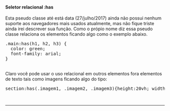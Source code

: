 #### Seletor relacional :has
Esta pseudo classe até está data (27/julho/2017) ainda não possui nenhum suporte aos navegadores mais usados atualmente, mas não fique triste ainda irei descrever sua função. Como o própio nome diz essa pseudo classe relaciona os elementos ficando algo como o exemplo abaixo.<br>
<pre>
.main:has(h1, h2, h3) {
  color: green;
  font-family: arial;
}
</pre>
<br>
Claro você pode usar o uso relacional em outros elementos fora elementos de texto tais como imagens ficando algo do tipo:<br>  
<pre>
section:has(.imagem1, .imagem2, .imagem3){height:20vh; width: 30vw;}
</pre>
<br><hr>
